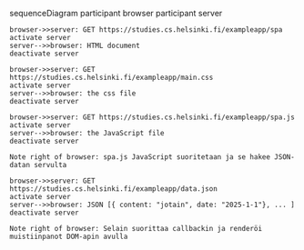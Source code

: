 sequenceDiagram
    participant browser
    participant server

    browser->>server: GET https://studies.cs.helsinki.fi/exampleapp/spa
    activate server
    server-->>browser: HTML document
    deactivate server

    browser->>server: GET https://studies.cs.helsinki.fi/exampleapp/main.css
    activate server
    server-->>browser: the css file
    deactivate server

    browser->>server: GET https://studies.cs.helsinki.fi/exampleapp/spa.js
    activate server
    server-->>browser: the JavaScript file
    deactivate server

    Note right of browser: spa.js JavaScript suoritetaan ja se hakee JSON-datan servulta

    browser->>server: GET https://studies.cs.helsinki.fi/exampleapp/data.json
    activate server
    server-->>browser: JSON [{ content: "jotain", date: "2025-1-1"}, ... ]
    deactivate server

    Note right of browser: Selain suorittaa callbackin ja renderöi muistiinpanot DOM-apin avulla
